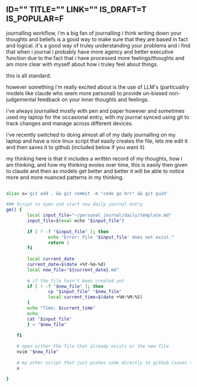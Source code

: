 ID=""
TITLE=""
LINK=""
IS_DRAFT=T
IS_POPULAR=F
----------

journalling workflow, i'm a big fan of journalling i think writing down your thoughts and beliefs is a good way to make sure that they are based in fact and logical. it's a good way of truley understanding your problems and i find that when i journal i probably have more agency and better executive function due to the fact that i have processed more feelings/thoughts and am more clear with myself about how i truley feel about things. 

this is all standard.

however something i'm really excited about is the use of LLM's (particuallry models like claude who seem more personal) to provide un-biased non-judgemental feedback on your inner thoughts and feelings. 

i've always journalled mostly with pen and paper however and sometimes used my laptop for the occasional entry, with my journal synced using git to track changes and manage across different devices. 

i've recently switched to doing almost all of my daily journalling on my laptop and have a nice linux script that easily creates the file, lets me edit it and then saves it to github (included below if you want it) 

my thinking here is that it includes a written record of my thoughts, how i am thinking, and how my thinking evoles over time, this is easily then given to claude and then as models get better and better it will be able to notice more and more nuanced patterns in my thinking. 

~~~bash
    
alias x='git add . && git commit -m "code go brr" && git push'
 
### Script to open and start new daily journal entry
gm() {
        local input_file="~/personal_journal/daily/template.md"
        input_file=$(eval echo "$input_file") 
 
        if [ ! -f "$input_file" ]; then
                echo "Error: File '$input_file' does not exist."
                return 1
        fi   
 
        local current_date
        current_date=$(date +%Y-%m-%d)
        local new_file="${current_date}.md"
        
        # if the file hasn't been created yet
        if [ ! -f "$new_file" ]; then
                cp "$input_file" "$new_file"
                local current_time=$(date +%H:%M:%S)
        {
        echo "Time: $current_time"
        echo
        cat "$input_file"
        } > "$new_file"
 
    fi
  
    # open either the file that already exists or the new file 
    nvim "$new_file"
 
    # my other script that just pushes code directly to github (saves the journal) 
    x
 
}

~~~

